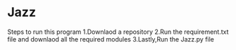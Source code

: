 # Jazz
Steps to run this program
1.Downlaod a repository 
2.Run the requirement.txt  file and downlaod all the required modules
3.Lastly,Run the Jazz.py file 
